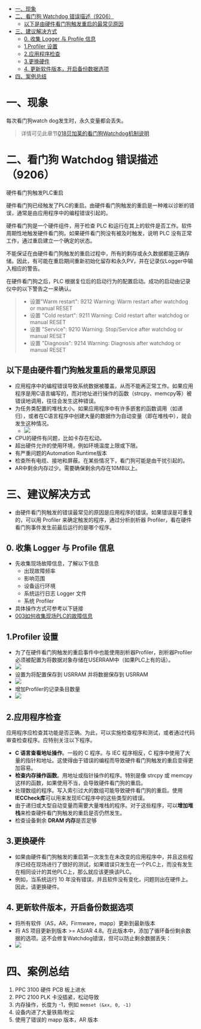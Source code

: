 - [一、现象](#%E4%B8%80%E7%8E%B0%E8%B1%A1)
- [二、看门狗 Watchdog 错误描述（9206）](#%E4%BA%8C%E7%9C%8B%E9%97%A8%E7%8B%97-watchdog-%E9%94%99%E8%AF%AF%E6%8F%8F%E8%BF%B09206)
	- [以下是由硬件看门狗触发重启的最常见原因](#%E4%BB%A5%E4%B8%8B%E6%98%AF%E7%94%B1%E7%A1%AC%E4%BB%B6%E7%9C%8B%E9%97%A8%E7%8B%97%E8%A7%A6%E5%8F%91%E9%87%8D%E5%90%AF%E7%9A%84%E6%9C%80%E5%B8%B8%E8%A7%81%E5%8E%9F%E5%9B%A0)
- [三、建议解决方式](#%E4%B8%89%E5%BB%BA%E8%AE%AE%E8%A7%A3%E5%86%B3%E6%96%B9%E5%BC%8F)
	- [0. 收集 Logger 与 Profile 信息](#0-%E6%94%B6%E9%9B%86-logger-%E4%B8%8E-profile-%E4%BF%A1%E6%81%AF)
	- [1.Profiler 设置](#1profiler-%E8%AE%BE%E7%BD%AE)
	- [2.应用程序检查](#2%E5%BA%94%E7%94%A8%E7%A8%8B%E5%BA%8F%E6%A3%80%E6%9F%A5)
	- [3.更换硬件](#3%E6%9B%B4%E6%8D%A2%E7%A1%AC%E4%BB%B6)
	- [4. 更新软件版本，开启备份数据选项](#4-%E6%9B%B4%E6%96%B0%E8%BD%AF%E4%BB%B6%E7%89%88%E6%9C%AC%E5%BC%80%E5%90%AF%E5%A4%87%E4%BB%BD%E6%95%B0%E6%8D%AE%E9%80%89%E9%A1%B9)
- [四、案例总结](#%E5%9B%9B%E6%A1%88%E4%BE%8B%E6%80%BB%E7%BB%93)

# 一、现象

每次看门狗watch dog发生时，永久变量都会丢失。

> 详情可见此章节[018贝加莱的看门狗Watchdog机制说明](../B02_技术_AutomationRuntime/018贝加莱的看门狗Watchdog机制说明.md)

# 二、看门狗 Watchdog 错误描述（9206）

硬件看门狗触发PLC重启

硬件看门狗已经触发了PLC的重启。由硬件看门狗触发的重启是一种难以诊断的错误，通常是由应用程序中的编程错误引起的。

硬件看门狗是一个硬件组件，用于检查 PLC 和运行在其上的软件是否工作。软件周期性地触发硬件看门狗。如果硬件看门狗没有被及时触发，说明 PLC 没有正常工作，通过重启建立一个确定的状态。

不能保证在由硬件看门狗触发的重启过程中，所有的剩存或永久数据都能正确存储。因此，有可能在重启期间重新初始化留存和永久PV，并在记录仪Logger中输入相应的警告。

在硬件看门狗之后，PLC 根据复位后的启动行为的配置启动。成功的启动由记录仪中的以下警告之一来确认。

> - 设置"Warm restart": 9212 Warning: Warm restart after watchdog or manual RESET
> - 设置 "Cold restart": 9211 Warning: Cold restart after watchdog or manual RESET
> - 设置 "Service": 9210 Warning: Stop/Service after watchdog or manual RESET
> - 设置 "Diagnosis": 9214 Warning: Diagnosis after watchdog or manual RESET

## 以下是由硬件看门狗触发重启的最常见原因

- 应用程序中的编程错误导致系统数据被覆盖，从而不能再正常工作。如果应用程序是用C语言编写的，而对地址进行操作的函数（strcpy、memcpy等）被错误地调用，往往会发生这种错误。
- 为任务类配置的堆栈太小。如果应用程序中有许多嵌套的函数调用（如递归），或者在C语言程序中创建大量的数据作为自动变量（即在堆栈中），就会发生这种情况。
    - ![](FILES/9206%20ERR_RST_WATCHDOG/image-20221208163258960.png)
- CPU的硬件有问题，比如卡存在松动。
- 超出硬件允许的使用环境，例如环境温度上限或下限。
- 有严重问题的Automation Runtime版本
- 检查所有电缆、接地和屏蔽。在某些情况下，看门狗可能是由干扰引起的。
- AR中剩余内存过少。需要确保剩余内存在10MB以上。

# 三、建议解决方式

- 由硬件看门狗触发的错误最常见的原因是应用程序的错误。如果错误是可重复的，可以用 Profiler 来确定触发的程序，通过分析剖析器 Profiler，看在硬件看门狗事件发生前最后运行的是哪个程序。

## 0. 收集 Logger 与 Profile 信息

- 先收集现场故障信息，了解以下信息
    - 出现故障频率
    - 影响范围
    - 设备运行环境
    - 系统运行日志 Logger 文件
    - 系统 Profiler
- 具体操作方式可参考以下链接
- [003如何收集现场PLC的故障信息](../C04_现场维运/003如何收集现场PLC的故障信息.md)

## 1.Profiler 设置

- 为了在硬件看门狗触发的重启事件中也能使用剖析器Profiler，剖析器Profiler必须被配置为将数据对象存储在USERRAM中（如果PLC上有的话）。
- ![](FILES/9206%20ERR_RST_WATCHDOG/image-20221208162352384.png)
- 设置为将配置保存到 USRRAM 并将数据保存到 USRRAM
- ![](FILES/9206%20ERR_RST_WATCHDOG/image-20221208162730509.png)
- 增加Profiler的记录条目数量
- ![](FILES/9206%20ERR_RST_WATCHDOG/image-20221208162750667.png)

## 2.应用程序检查

应用程序应检查其功能是否正确。为此，可以实施检查程序和测试，或者通过代码审查检查程序。应特别关注以下程序。

- **C 语言查看地址操作**。一般的 C 程序。与 IEC 程序相反，C 程序中使用了大量的指针和地址。这使得由于错误的编程而导致硬件看门狗触发的重启变得更加容易。
- **检查内存操作函数**。用地址或指针操作的程序。特别是像 strcpy 或 memcpy 这样的函数，如果使用不当，会导致硬件看门狗的重启。
- 处理数组的程序。写入索引过大的数组可能导致硬件看门狗的重启。使用**IECCheck库**可以用来发现IEC程序中的这些类型的错误。
- 由于递归或大型自动变量而需要大量堆栈的程序。对于这些程序，可以**增加堆栈**来检查硬件看门狗触发的重启是否仍然发生。
- 检查设备剩余 **DRAM 内存**是否足够

## 3.更换硬件

- 如果由硬件看门狗触发的重启第一次发生在未改变的应用程序中，并且这些程序已经在现场进行了很好的测试，如果错误只发生在一个PLC上，而没有发生在相同设计的其他PLC上，那么就应该更换该PLC。
- 例如，当系统运行 10 年没有错误，并且软件没有变化，问题则出在硬件上。因此，请更换硬件。

## 4. 更新软件版本，开启备份数据选项

- 将所有软件（AS，AR，Firmware，mapp）更新到最新版本
- 将 AS 项目更新到版本 >= AS/AR 4.8。在此版本中，添加了循环备份剩余数据的选项。这不会修复Watchdog错误，但可以防止剩余数据丢失：
- ![](FILES/9206%20ERR_RST_WATCHDOG/image-20230721154028882.png)

# 四、案例总结

1. PPC 3100 硬件 PCB 板上进水
2. PPC 2100 PLK 卡没插紧，松动导致
3. 内存操作，长度为 -1，例如 ` memset (&xx, 0, -1) `
4. 设备内进了大量铁屑/粉尘
5. 使用了错误的 mapp 版本，AR 版本
